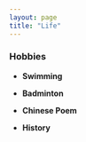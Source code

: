 ```yaml
---
layout: page
title: "Life"
---
```



### Hobbies


 - **Swimming** 
 
 - **Badminton**
 
 - **Chinese Poem**
 
 - **History**
 

 






